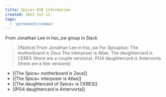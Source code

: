 ```yaml
---
title: Spica+ EVB information
created: 2022-Jul-13
tags:
  - 'permanent/common'
---
```


From Jonathan Lee in hsc_sw group in Slack

> [!Notice] From Jonathan Lee in hsc_sw
For Spicaplus:
The motherboard is Zeus
The interposer is Atlas.
The daughtercard is CERES (there are a couple versions).
PG4 daughtercard is Antervorta (there are a few versions)

- [[The Spica+ motherboard  is Zeus]]
- [[The Spica+ interposer is Atlas]]
- [[The daughtercard of Spica+ is CERES]]
- [[PG4 daughtercard is Antervorta]]
